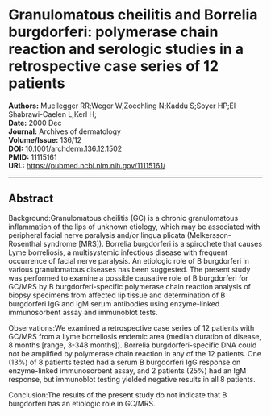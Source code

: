 # Granulomatous cheilitis and Borrelia burgdorferi: polymerase chain reaction and serologic studies in a retrospective case series of 12 patients

**Authors:** Muellegger RR;Weger W;Zoechling N;Kaddu S;Soyer HP;El Shabrawi-Caelen L;Kerl H;  
**Date:** 2000 Dec  
**Journal:** Archives of dermatology  
**Volume/Issue:** 136/12  
**DOI:** 10.1001/archderm.136.12.1502  
**PMID:** 11115161  
**URL:** https://pubmed.ncbi.nlm.nih.gov/11115161/

---

## Abstract

Background:Granulomatous cheilitis (GC) is a chronic granulomatous inflammation of the lips of unknown etiology, which may be associated with peripheral facial nerve paralysis and/or lingua plicata (Melkersson-Rosenthal syndrome [MRS]). Borrelia burgdorferi is a spirochete that causes Lyme borreliosis, a multisystemic infectious disease with frequent occurrence of facial nerve paralysis. An etiologic role of B burgdorferi in various granulomatous diseases has been suggested. The present study was performed to examine a possible causative role of B burgdorferi for GC/MRS by B burgdorferi-specific polymerase chain reaction analysis of biopsy specimens from affected lip tissue and determination of B burgdorferi IgG and IgM serum antibodies using enzyme-linked immunosorbent assay and immunoblot tests.

Observations:We examined a retrospective case series of 12 patients with GC/MRS from a Lyme borreliosis endemic area (median duration of disease, 8 months [range, 3-348 months]). Borrelia burgdorferi-specific DNA could not be amplified by polymerase chain reaction in any of the 12 patients. One (13%) of 8 patients tested had a serum B burgdorferi IgG response on enzyme-linked immunosorbent assay, and 2 patients (25%) had an IgM response, but immunoblot testing yielded negative results in all 8 patients.

Conclusion:The results of the present study do not indicate that B burgdorferi has an etiologic role in GC/MRS.
